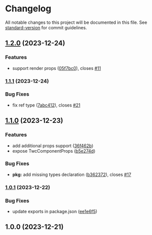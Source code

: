 # Changelog

All notable changes to this project will be documented in this file. See [standard-version](https://github.com/conventional-changelog/standard-version) for commit guidelines.

## [1.2.0](https://github.com/gregberge/twc/compare/v1.1.1...v1.2.0) (2023-12-24)


### Features

* support render props ([05f7bc0](https://github.com/gregberge/twc/commit/05f7bc0d0424e9a73b8e529aa3b7c1ab38546a86)), closes [#11](https://github.com/gregberge/twc/issues/11)

### [1.1.1](https://github.com/gregberge/twc/compare/v1.1.0...v1.1.1) (2023-12-24)


### Bug Fixes

* fix ref type ([7abc412](https://github.com/gregberge/twc/commit/7abc412ccd8b5cef5407bcde3c81908014775cd0)), closes [#21](https://github.com/gregberge/twc/issues/21)

## [1.1.0](https://github.com/gregberge/twc/compare/v1.0.1...v1.1.0) (2023-12-23)


### Features

* add additional props support ([36f462b](https://github.com/gregberge/twc/commit/36f462b1ef858bfce95ae796fed9c6ea1f3cc1cb))
* expose TwcComponentProps ([b5e274d](https://github.com/gregberge/twc/commit/b5e274da2adf92c368864c576b755180870877ba))


### Bug Fixes

* **pkg:** add missing types declaration ([b362372](https://github.com/gregberge/twc/commit/b362372c08619831a69ec639c605a274b7b632fe)), closes [#17](https://github.com/gregberge/twc/issues/17)

### [1.0.1](https://github.com/gregberge/twc/compare/v1.0.0...v1.0.1) (2023-12-22)


### Bug Fixes

* update exports in package.json ([ee1e6f5](https://github.com/gregberge/twc/commit/ee1e6f539997dad852271e43d9d13ed5ad4f6c51))

## 1.0.0 (2023-12-21)
